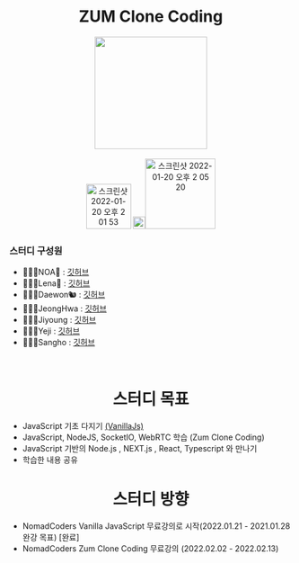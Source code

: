 <h1 align="center">ZUM Clone Coding</h1>

<div align="center"><img src="https://img.shields.io/badge/javascript-F7DF1E?style=for-the-badge&logo=javascript&logoColor=black" width="200"></div>
<br>
<div align="center">
<a href="https://www.youtube.com/c/%EB%85%B8%EB%A7%88%EB%93%9C%EC%BD%94%EB%8D%94NomadCoders"><img width="80" alt="스크린샷 2022-01-20 오후 2 01 53" src="https://user-images.githubusercontent.com/78011677/150276618-51bb641c-8b72-46b5-87b6-2a7b14fa4c08.png"></a>  
<a href="https://nomadcoders.co/noom/lobby"><img height="22" alt="스크린샷 2022-01-20 오후 2 01 03" src="https://user-images.githubusercontent.com/78011677/150276539-75b63b64-4e0b-4435-9be4-818e0b6a633d.png"><img width="125" alt="스크린샷 2022-01-20 오후 2 05 20" src="https://user-images.githubusercontent.com/78011677/150276947-9a7033db-dd3c-4bfc-b9f1-b4a64f25a691.png"></a>

</div>
<h3>스터디 구성원</h3>
<ul>
  <li>🧑🏻‍💻NOA🌊 : <a href="https://github.com/noasued">깃허브</a></li>
  <li>👩🏻‍💻Lena🌻 : <a href="https://github.com/sbyun1">깃허브</a></li>
  <li>👨🏻‍💻Daewon🐿 : <a href="https://github.com/abyss0246">깃허브</a></li>
  <li>👩🏻‍💻JeongHwa : <a href="https://github.com/GongJeongHwa">깃허브</a></li>
  <li>👩🏻‍💻Jiyoung : <a href="https://github.com/jiyoungbb">깃허브</a></li>
  <li>👩🏻‍💻Yeji : <a href="https://github.com/YEJIXD">깃허브</a></li>
  <li>👨🏻‍💻Sangho : <a href="https://github.com/siren0416">깃허브</a></li>
</ul>
<br>
<h1 align="center">스터디 목표</h1>
<ul>
  <li>JavaScript 기초 다지기 <a href="https://github.com/Study-Javascript/vanillaJs">(VanillaJs)</a></li>
  <li>JavaScript, NodeJS, SocketIO, WebRTC 학습 (Zum Clone Coding)</li>
  <li>JavaScript 기반의 Node.js , NEXT.js , React, Typescript 와 만나기</li>
  <li>학습한 내용 공유</li>
</ul>
<h1 align="center">스터디 방향</h1>
<ul>
  <li>NomadCoders Vanilla JavaScript 무료강의로 시작(2022.01.21 - 2021.01.28 완강 목표) [완료]</li>
  <li>NomadCoders Zum Clone Coding 무료강의 (2022.02.02 - 2022.02.13)</li>
</ul>

